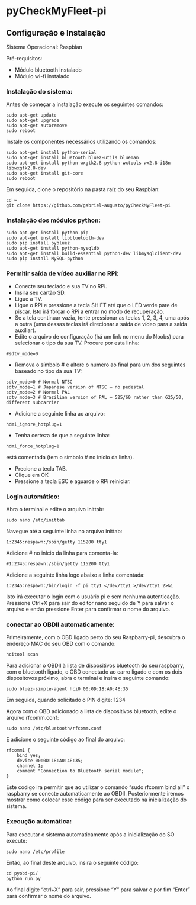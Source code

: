 # pyCheckMyFleet-pi


## Configuração e Instalação

Sistema Operacional: 
Raspbian

Pré-requisitos:
* Módulo bluetooth instalado
* Módulo wi-fi instalado

### Instalação do sistema:

Antes de começar a instalação execute os seguintes comandos:
```shell
sudo apt-get update
sudo apt-get upgrade
sudo apt-get autoremove
sudo reboot
```
Instale os componentes necessários utilizando os comandos:
```shell
sudo apt-get install python-serial
sudo apt-get install bluetooth bluez-utils blueman
sudo apt-get install python-wxgtk2.8 python-wxtools wx2.8-i18n libwxgtk2.8-dev
sudo apt-get install git-core
sudo reboot 
```
Em seguida, clone o repositório na pasta raíz do seu Raspbian:
```
cd ~
git clone https://github.com/gabriel-augusto/pyCheckMyFleet-pi
```

### Instalação dos módulos python:
```shell
sudo apt-get install python-pip
sudo apt-get install libbluetooth-dev
sudo pip install pybluez
sudo apt-get install python-mysqldb
sudo apt-get install build-essential python-dev libmysqlclient-dev
sudo pip install MySQL-python
```

### Permitir saída de vídeo auxiliar no RPi:

* Conecte seu teclado e sua TV no RPi.
* Insira seu cartão SD.
* Ligue a TV.
* Ligue o RPi e pressione a tecla SHIFT até que o LED verde pare de piscar. Isto irá forçar o RPi a entrar no modo de recuperação.
* Se a tela continuar vazia, tente pressionar as teclas 1, 2, 3, 4, uma após a outra (uma dessas teclas irá direcionar a saída de vídeo para a saída auxiliar).
* Edite o arquivo de configuração (há um link no menu do Noobs) para selecionar o tipo da sua TV. Procure por esta linha:
```shell
#sdtv_mode=0
```
* Remova o símbolo # e altere o numero ao final para um dos seguintes baseado no tipo da sua TV:
```shell
sdtv_mode=0 # Normal NTSC
sdtv_mode=1 # Japanese version of NTSC – no pedestal
sdtv_mode=2 # Normal PAL
sdtv_mode=3 # Brazilian version of PAL – 525/60 rather than 625/50, different subcarrier
```

* Adicione a seguinte linha ao arquivo:
```shell
hdmi_ignore_hotplug=1
```
* Tenha certeza de que a seguinte linha:
```shell
hdmi_force_hotplug=1
```
está comentada (tem o símbolo # no início da linha).
* Precione a tecla TAB.
* Clique em OK
* Pressione a tecla ESC e aguarde o RPi reiniciar.

### Login automático:

Abra o terminal e edite o arquivo inittab:
```shell
sudo nano /etc/inittab
```

Navegue até a seguinte linha no arquivo inittab:
```shell
1:2345:respawn:/sbin/getty 115200 tty1
```
Adicione # no início da linha para comenta-la:
```shell
#1:2345:respawn:/sbin/getty 115200 tty1
```
Adicione a seguinte linha logo abaixo a linha comentada:
```shell
1:2345:respawn:/bin/login -f pi tty1 </dev/tty1 >/dev/tty1 2>&1
```
Isto irá executar o login com o usuário pi e sem nenhuma autenticação.
Pressione Ctrl+X para sair do editor nano seguido de Y para salvar o arquivo e então pressione Enter para confirmar o nome do arquivo.

### conectar ao OBDII automaticamente:

Primeiramente, com o OBD ligado perto do seu Raspbarry-pi, descubra o endereço MAC do seu OBD com o comando:
```shell
hcitool scan
```
Para adicionar o OBDII à lista de dispositivos bluetooth do seu raspbarry, com o bluetooth ligado, o OBD conectado ao carro ligado e com os dois dispositovos próximo, abra o terminal e insira o seguinte comando:
```shell
sudo bluez-simple-agent hci0 00:0D:18:A0:4E:35
```
Em seguida, quando solicitado o PIN digite:
1234

Agora com o OBD adicionado a lista de dispositivos bluetooth, edite o arquivo rfcomm.conf:
```shell
sudo nano /etc/bluetooth/rfcomm.conf
```
E adicione o seguinte código ao final do arquivo:
```shell
rfcomm1 {
    bind yes;
    device 00:0D:18:A0:4E:35;
    channel 1;
    comment "Connection to Bluetooth serial module";
}
```
Este código ira permitir que ao utilizar o comando “sudo rfcomm bind all” o raspbarry se conecte automaticamente ao OBDII. Posteriormente iremos mostrar como colocar esse código para ser executado na inicialização do sistema.


### Execução automática:

Para executar o sistema automaticamente após a inicialização do SO execute:
```shell
sudo nano /etc/profile
```
Então, ao final deste arquivo, insira o seguinte código:
```shell
cd pyobd-pi/
python run.py
```
Ao final digite “ctrl+X” para sair, pressione “Y” para salvar e por fim “Enter” para confirmar o nome do arquivo.
